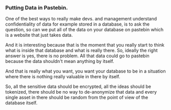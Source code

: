 ### Putting Data in Pastebin.

One of the best ways to really make devs. and management understand confidentiality of data for example stored in a database, is to ask the question, so can we put all of the data on your database on pastebin which is a website that just takes data.

And it is interesting because that is the moment that you really start to think what is inside that database and what is really there. So, ideally the right answer is yes, there is no problem. All that data could go to pastebin because the data shouldn't mean anything by itself.

And that is really what you want, you want your database to be in a situation where there is nothing really valuable in there by itself.

So, all the sensitive data should be encrypted, all the ideas should be tokenized, there should be no way to de-anonymize that data and every single asset in there should be random from the point of view of the database itself.
